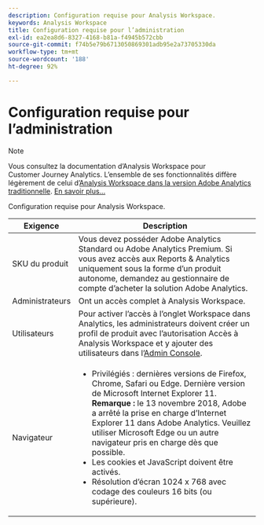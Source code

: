 ```yaml
---
description: Configuration requise pour Analysis Workspace.
keywords: Analysis Workspace
title: Configuration requise pour l’administration
exl-id: ea2ea8d6-8327-4168-b81a-f4945b572cbb
source-git-commit: f74b5e79b6713050869301adb95e2a73705330da
workflow-type: tm+mt
source-wordcount: '188'
ht-degree: 92%

---
```


# Configuration requise pour l’administration

>[!NOTE]
>
>Vous consultez la documentation d’Analysis Workspace pour Customer Journey Analytics. L’ensemble de ses fonctionnalités diffère légèrement de celui d’[Analysis Workspace dans la version Adobe Analytics traditionnelle](https://experienceleague.adobe.com/docs/analytics/analyze/analysis-workspace/home.html). [En savoir plus...](/help/getting-started/cja-aa.md)

Configuration requise pour Analysis Workspace.

| Exigence | Description |
|--- |--- |
| SKU du produit | Vous devez posséder Adobe Analytics Standard ou Adobe Analytics Premium. Si vous avez accès aux Reports &amp; Analytics uniquement sous la forme d’un produit autonome, demandez au gestionnaire de compte d’acheter la solution Adobe Analytics. |
| Administrateurs | Ont un accès complet à Analysis Workspace. |
| Utilisateurs | Pour activer l’accès à l’onglet Workspace dans Analytics, les administrateurs doivent créer un profil de produit avec l’autorisation Accès à Analysis Workspace et y ajouter des utilisateurs dans l’[Admin Console](https://experienceleague.adobe.com/docs/analytics/admin/admin-console/permissions/product-profile.html). |
| Navigateur | <ul><li>Privilégiés : dernières versions de Firefox, Chrome, Safari ou Edge. Dernière version de Microsoft Internet Explorer 11. **Remarque :** le 13 novembre 2018, Adobe a arrêté la prise en charge d’Internet Explorer 11 dans Adobe Analytics. Veuillez utiliser Microsoft Edge ou un autre navigateur pris en charge dès que possible.</li><li>Les cookies et JavaScript doivent être activés.</li><li>Résolution d’écran 1024 x 768 avec codage des couleurs 16 bits (ou supérieure).</li></ul> |
